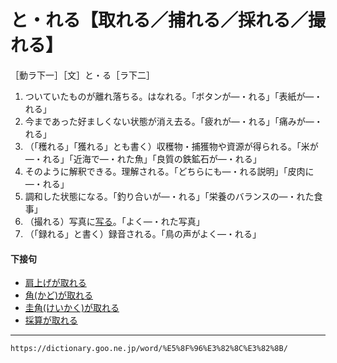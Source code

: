 # と・れる【取れる／捕れる／採れる／撮れる】

［動ラ下一］［文］と・る［ラ下二］

1. ついていたものが離れ落ちる。はなれる。「ボタンが―・れる」「表紙が―・れる」
2. 今まであった好ましくない状態が消え去る。「疲れが―・れる」「痛みが―・れる」
3. （「穫れる」「獲れる」とも書く）収穫物・捕獲物や資源が得られる。「米が―・れる」「近海で―・れた魚」「良質の鉄鉱石が―・れる」
4. そのように解釈できる。理解される。「どちらにも―・れる説明」「皮肉に―・れる」
5. 調和した状態になる。「釣り合いが―・れる」「栄養のバランスの―・れた食事」
6. （撮れる）写真に[写る](うつる（写る）)。「よく―・れた写真」
7. （「録れる」と書く）録音される。「鳥の声がよく―・れる」
    

#### 下接句

-   [肩上げが取れる](https://dictionary.goo.ne.jp/word/%E8%82%A9%E4%B8%8A%E3%81%92%E3%81%8C%E5%8F%96%E3%82%8C%E3%82%8B/#jn-41648)
-   [角(かど)が取れる](https://dictionary.goo.ne.jp/word/%E8%A7%92%E3%81%8C%E5%8F%96%E3%82%8C%E3%82%8B/#jn-43171)
-   [圭角(けいかく)が取れる](https://dictionary.goo.ne.jp/word/%E5%9C%AD%E8%A7%92%E3%81%8C%E5%8F%96%E3%82%8C%E3%82%8B/#jn-66090)
-   [採算が取れる](https://dictionary.goo.ne.jp/word/%E6%8E%A1%E7%AE%97%E3%81%8C%E3%81%A8%E3%82%8C%E3%82%8B/#jn-85010)

---
`https://dictionary.goo.ne.jp/word/%E5%8F%96%E3%82%8C%E3%82%8B/`